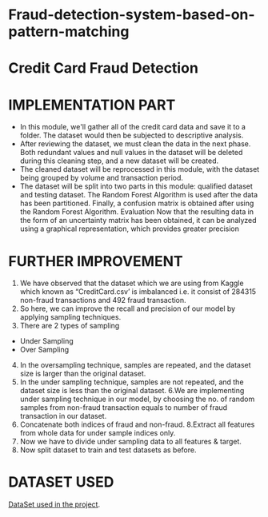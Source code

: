 # Fraud-detection-system-based-on-pattern-matching

# Credit Card Fraud Detection

# IMPLEMENTATION PART
- In this module, we'll gather all of the credit card data and save it to a folder. The dataset would then be subjected to descriptive analysis. 
- After reviewing the dataset, we must clean the data in the next phase. Both redundant values and null values in the dataset will be deleted during this cleaning step, and a new dataset will be created. 
- The cleaned dataset will be reprocessed in this module, with the dataset being grouped by volume and transaction period.
- The dataset will be split into two parts in this module: qualified dataset and testing dataset. The Random Forest Algorithm is used after the data has been partitioned. Finally, a confusion matrix is obtained after using the Random Forest Algorithm. Evaluation Now that the resulting data in the form of an uncertainty matrix has been obtained, it can be analyzed using a graphical representation, which provides greater precision


# FURTHER IMPROVEMENT
1. We have observed that the dataset which we are using from Kaggle which known as “CreditCard.csv’ is imbalanced i.e. it consist of 284315 non-fraud transactions and 492 fraud transaction.
2. So here, we can improve the recall and precision of our model by applying sampling techniques. 
3. There are 2 types of sampling 
  - Under Sampling 
  - Over Sampling
4. In the oversampling technique, samples are repeated, and the dataset size is larger than the original dataset. 
5. In the under sampling technique, samples are not repeated, and the dataset size is less than the original dataset.
6.We are implementing under sampling technique in our model, by choosing the no. of random samples from non-fraud transaction equals to number of fraud transaction in our dataset.
7. Concatenate both indices of fraud and non-fraud. 
8.Extract all features from whole data for under sample indices only.
9. Now we have to divide under sampling data to all features & target. 
10. Now split dataset to train and test datasets as before.

# DATASET USED
[DataSet used in the project](https://drive.google.com/file/d/1XbznoHpatQuNE7Sqv4TGmB8-D5s-ydKy/view?usp=share_link).
